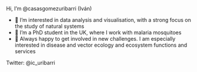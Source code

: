 Hi, I’m @casasgomezuribarri (Iván)

- 👀 I’m interested in data analysis and visualisation, with a strong focus on the study of natural systems
- 🌱 I’m a PhD student in the UK, where I work with malaria mosquitoes
- 🤝 Always happy to get involved in new challenges. I am especially interested in disease and vector ecology and ecosystem functions and services

Twitter: @ic_uribarri


<!---
casasgomezuribarri/casasgomezuribarri is a ✨ special ✨ repository because its `README.md` (this file) appears on your GitHub profile.
You can click the Preview link to take a look at your changes.
--->
